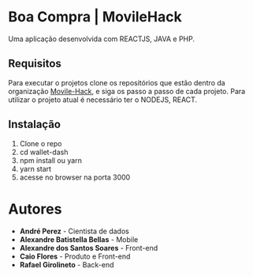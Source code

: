 # Boa Compra | MovileHack

Uma aplicação desenvolvida com REACTJS, JAVA e PHP.

## Requisitos
Para executar o projetos clone os repositórios que estão dentro da organização [Movile-Hack](https://github.com/movile-hack), e siga os passo a passo de cada projeto. Para utilizar o projeto atual é necessário ter o NODEJS, REACT.

## Instalação

1. Clone o repo
2. cd wallet-dash
3. npm install ou yarn 
4. yarn start
5.  acesse no browser na porta 3000

# Autores

- **André Perez** - Cientista de dados
- **Alexandre Batistella Bellas** - Mobile
- **Alexandre dos Santos Soares** - Front-end
- **Caio Flores** - Produto e Front-end
- **Rafael Girolineto** - Back-end
